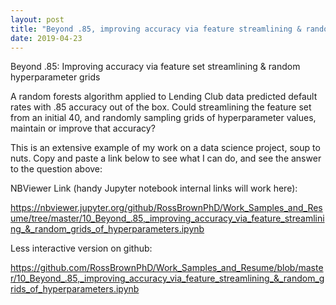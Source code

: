 ```yaml
---
layout: post
title: "Beyond .85, improving accuracy via feature streamlining & random hyperparameter grids"
date: 2019-04-23
---
```


Beyond .85: Improving accuracy via feature set streamlining & random hyperparameter grids 

A random forests algorithm applied to Lending Club data predicted default rates with .85 accuracy out of the box. Could streamlining the feature set from an initial 40, and randomly sampling grids of hyperparameter values, maintain or improve that accuracy? 

This is an extensive example of my work on a data science project, soup to nuts. Copy and paste a link below to see what I can do, and see the answer to the question above:

NBViewer Link (handy Jupyter notebook internal links will work here):

https://nbviewer.jupyter.org/github/RossBrownPhD/Work_Samples_and_Resume/tree/master/10_Beyond_.85,_improving_accuracy_via_feature_streamlining_&_random_grids_of_hyperparameters.ipynb

Less interactive version on github:

https://github.com/RossBrownPhD/Work_Samples_and_Resume/blob/master/10_Beyond_.85,_improving_accuracy_via_feature_streamlining_&_random_grids_of_hyperparameters.ipynb
